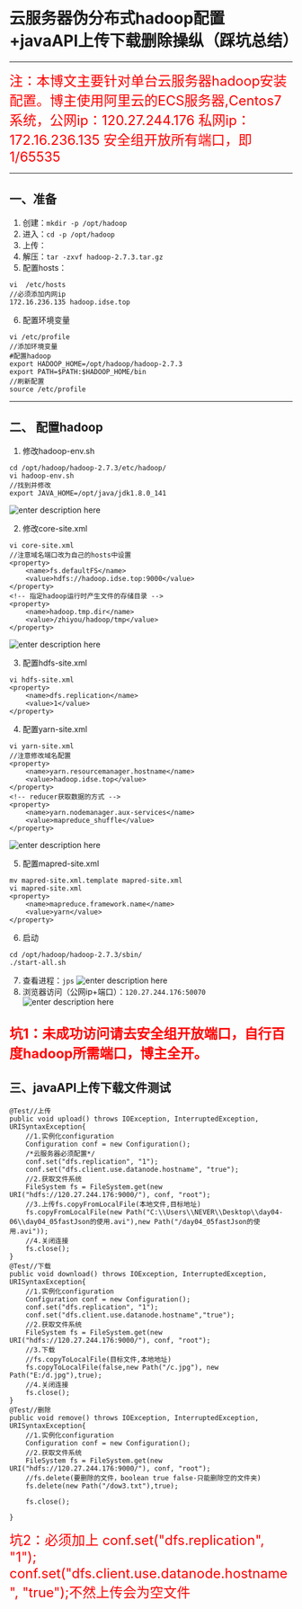 # 云服务器伪分布式hadoop配置+javaAPI上传下载删除操纵（踩坑总结）
---
<font color=red size=5>注：本博文主要针对单台云服务器hadoop安装配置。博主使用阿里云的ECS服务器,Centos7系统，公网ip：120.27.244.176 私网ip：172.16.236.135 安全组开放所有端口，即1/65535</font>

---
## 一、准备
1. 创建：`mkdir -p /opt/hadoop`
2. 进入：`cd -p /opt/hadoop`
3. 上传：
4. 解压：`tar -zxvf hadoop-2.7.3.tar.gz `
5. 配置hosts：
```javascript?linenums
vi  /etc/hosts
//必须添加内网ip
172.16.236.135 hadoop.idse.top
```
6. 配置环境变量
```javascript?linenums
vi /etc/profile
//添加环境变量
#配置hadoop
export HADOOP_HOME=/opt/hadoop/hadoop-2.7.3
export PATH=$PATH:$HADOOP_HOME/bin
//刷新配置
source /etc/profile
```
---
## 二、 配置hadoop
1. 修改hadoop-env.sh
```javascript?linenums
cd /opt/hadoop/hadoop-2.7.3/etc/hadoop/
vi hadoop-env.sh
//找到并修改
export JAVA_HOME=/opt/java/jdk1.8.0_141
```
![enter description here](https://imgconvert.csdnimg.cn/aHR0cDovL2hicS5pZHNlLnRvcC9ibG9nLzE1NzI0MzU1OTI1MjcucG5n?x-oss-process=image/format,png)

2. 修改core-site.xml
```javascript?linenums
vi core-site.xml
//注意域名端口改为自己的hosts中设置
<property>
	<name>fs.defaultFS</name>
	<value>hdfs://hadoop.idse.top:9000</value>
</property>
<!-- 指定hadoop运行时产生文件的存储目录 -->
<property>
	<name>hadoop.tmp.dir</name>
	<value>/zhiyou/hadoop/tmp</value>
</property>
```
![enter description here](https://imgconvert.csdnimg.cn/aHR0cDovL2hicS5pZHNlLnRvcC9ibG9nLzE1NzI0MzU4MjE5MDUucG5n?x-oss-process=image/format,png)

3. 配置hdfs-site.xml
```javascript?linenums
vi hdfs-site.xml
<property>
	<name>dfs.replication</name>
	<value>1</value>
</property>
```
4. 配置yarn-site.xml
```javascript?linenums
vi yarn-site.xml
//注意修改域名配置
<property>
	<name>yarn.resourcemanager.hostname</name>
	<value>hadoop.idse.top</value>
</property>
<!-- reducer获取数据的方式 -->
<property>
	<name>yarn.nodemanager.aux-services</name>
	<value>mapreduce_shuffle</value>
</property>
```
![enter description here](https://imgconvert.csdnimg.cn/aHR0cDovL2hicS5pZHNlLnRvcC9ibG9nLzE1NzI0MzU5NjI2MDYucG5n?x-oss-process=image/format,png)

5. 配置mapred-site.xml
```javascript?linenums
mv mapred-site.xml.template mapred-site.xml
vi mapred-site.xml
<property>
	<name>mapreduce.framework.name</name>
	<value>yarn</value>
</property>
```
6. 启动
```javascript?linenums
cd /opt/hadoop/hadoop-2.7.3/sbin/
./start-all.sh 
```
7. 查看进程：`jps`
![enter description here](https://imgconvert.csdnimg.cn/aHR0cDovL2hicS5pZHNlLnRvcC9ibG9nLzE1NzI0MzYzODQyOTQucG5n?x-oss-process=image/format,png)
8. 浏览器访问（公网ip+端口）：`120.27.244.176:50070`
![enter description here](https://imgconvert.csdnimg.cn/aHR0cDovL2hicS5pZHNlLnRvcC9ibG9nLzE1NzI0MzY0NjE5ODgucG5n?x-oss-process=image/format,png)

<font color=red size=5>坑1：未成功访问请去安全组开放端口，自行百度hadoop所需端口，博主全开。 </font>
---
## 三、javaAPI上传下载文件测试
```javascript?linenums
@Test//上传
public void upload() throws IOException, InterruptedException, URISyntaxException{
	//1.实例化configuration
	Configuration conf = new Configuration();
	/*云服务器必须配置*/
	conf.set("dfs.replication", "1");
	conf.set("dfs.client.use.datanode.hostname", "true");
	//2.获取文件系统
	FileSystem fs = FileSystem.get(new URI("hdfs://120.27.244.176:9000/"), conf, "root");
	//3.上传fs.copyFromLocalFile(本地文件,目标地址)
	fs.copyFromLocalFile(new Path("C:\\Users\\NEVER\\Desktop\\day04-06\\day04_05fastJson的使用.avi"),new Path("/day04_05fastJson的使用.avi"));
	//4.关闭连接
	fs.close();
}
@Test//下载
public void download() throws IOException, InterruptedException, URISyntaxException{
	//1.实例化configuration
	Configuration conf = new Configuration();
	conf.set("dfs.replication", "1");
	conf.set("dfs.client.use.datanode.hostname","true");
	//2.获取文件系统
	FileSystem fs = FileSystem.get(new URI("hdfs://120.27.244.176:9000/"), conf, "root");
	//3.下载
	//fs.copyToLocalFile(目标文件,本地地址)
	fs.copyToLocalFile(false,new Path("/c.jpg"), new Path("E:/d.jpg"),true);
	//4.关闭连接
	fs.close();
}
@Test//删除
public void remove() throws IOException, InterruptedException, URISyntaxException{
	//1.实例化configuration
	Configuration conf = new Configuration();
	//2.获取文件系统
	FileSystem fs = FileSystem.get(new URI("hdfs://120.27.244.176:9000/"), conf, "root");
	//fs.delete(要删除的文件，boolean true false-只能删除空的文件夹)
	fs.delete(new Path("/dow3.txt"),true);
	
	fs.close();
	
}
```
<font color=red size=5>坑2：必须加上 conf.set("dfs.replication", "1");
		conf.set("dfs.client.use.datanode.hostname", "true");不然上传会为空文件</font>
